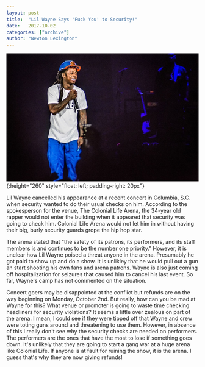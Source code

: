 ```yaml
---
layout: post
title:  "Lil Wayne Says 'Fuck You' to Security!"
date:   2017-10-02
categories: ["archive"]
author: "Newton Lexington"
---
```


![Lil Wayne Photo](/images/wayne.jpg){:height="260" style="float: left; padding-right: 20px"}


Lil Wayne cancelled his appearance at a recent concert in Columbia, S.C. when security wanted to do their usual checks on him. According to the spokesperson for the venue, The Colonial Life Arena,  the 34-year old rapper would not enter the building when it appeared that security was going to check him. Colonial Life Arena would not let him in without having their big, burly security guards grope the hip hop star. 

The arena stated that "the safety of its patrons, its performers, and its staff members is and continues to be the number one priority." However, it is unclear how Lil Wayne poised a threat anyone in the arena. Presumably he got paid to show up and do a show. It is unlikley that he would pull out a gun an start shooting his own fans and arena patrons. Wayne is also just coming off hospitalization for seizures that caused him to cancel his last event. So far, Wayne's camp has not commented on the situation. 

Concert goers may be disappointed at the conflict but refunds are on the way beginning on Monday, October 2nd. But really, how can you be mad at Wayne for this? What venue or promoter is going to waste time checking headliners for security violations? It seems a little over zealous on part of the arena. I mean, I could see if they were tipped off that Wayne and crew were toting guns around and threatening to use them. However, in absence of this I really don't see why the security checks are needed on performers. The performers are the ones that have the most to lose if something goes down. It's unlikely that they are going to start a gang war at a huge arena like Colonial Life. If anyone is at fault for ruining the show, it is the arena. I guess that's why they are now giving refunds! 
